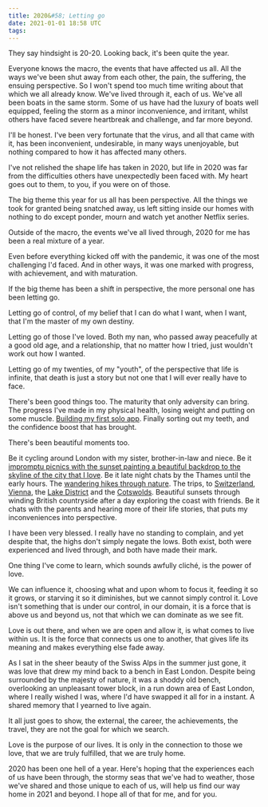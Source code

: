 ```yaml
---
title: 2020&#58; Letting go
date: 2021-01-01 18:58 UTC
tags:
---
```


They say hindsight is 20-20. Looking back, it's been quite the year.

Everyone knows the macro, the events that have affected us all. All the ways we've been shut away from each other, the pain, the suffering, the ensuing perspective. So I won't spend too much time writing about that which we all already know. We've lived through it, each of us. We've all been boats in the same storm. Some of us have had the luxury of boats well equipped, feeling the storm as a minor inconvenience, and irritant, whilst others have faced severe heartbreak and challenge, and far more beyond.

I'll be honest. I've been very fortunate that the virus, and all that came with it, has been inconvenient, undesirable, in many ways unenjoyable, but nothing compared to how it has affected many others.

I've not relished the shape life has taken in 2020, but life in 2020 was far from the difficulties others have unexpectedly been faced with. My heart goes out to them, to you, if you were on of those.

The big theme this year for us all has been perspective. All the things we took for granted being snatched away, us left sitting inside our homes with nothing to do except ponder, mourn and watch yet another Netflix series.

Outside of the macro, the events we've all lived through, 2020 for me has been a real mixture of a year.

Even before everything kicked off with the pandemic, it was one of the most challenging I'd faced. And in other ways, it was one marked with progress, with achievement, and with maturation.

If the big theme has been a shift in perspective, the more personal one has been letting go.

Letting go of control, of my belief that I can do what I want, when I want, that I'm the master of my own destiny.

Letting go of those I've loved. Both my nan, who passed away peacefully at a good old age, and a relationship, that no matter how I tried, just wouldn't work out how I wanted.

Letting go of my twenties, of my "youth", of the perspective that life is infinite, that death is just a story but not one that I will ever really have to face.

There's been good things too. The maturity that only adversity can bring. The progress I've made in my physical health, losing weight and putting on some muscle. [Building my first solo app](https://yaha.fyi/). Finally sorting out my teeth, and the confidence boost that has brought.

There's been beautiful moments too.

Be it cycling around London with my sister, brother-in-law and niece. Be it [impromptu picnics with the sunset painting a beautiful backdrop to the skyline of the city that I love](https://www.instagram.com/p/CDBSxP6nRZj/). Be it late night chats by the Thames until the early hours. The [wandering hikes through nature](https://www.instagram.com/p/B9wiWhfnAhw/). The trips, to [Switzerland](https://www.instagram.com/p/CDHi4SeHQ3t/), [Vienna](https://www.instagram.com/p/B9YtUU9HEjC/), the [Lake District](https://www.instagram.com/p/B9rh_YYHVco/) and the [Cotswolds](https://www.instagram.com/p/CFzMretHDmr/). Beautiful sunsets through winding British countryside after a day exploring the coast with friends. Be it chats with the parents and hearing more of their life stories, that puts my inconveniences into perspective.

I have been very blessed. I really have no standing to complain, and yet despite that, the highs don't simply negate the lows. Both exist, both were experienced and lived through, and both have made their mark.

One thing I've come to learn, which sounds awfully cliché, is the power of love.

We can influence it, choosing what and upon whom to focus it, feeding it so it grows, or starving it so it diminishes, but we cannot simply control it. Love isn't something that is under our control, in our domain, it is a force that is above us and beyond us, not that which we can dominate as we see fit.

Love is out there, and when we are open and allow it, is what comes to live within us. It is the force that connects us one to another, that gives life its meaning and makes everything else fade away.

As I sat in the sheer beauty of the Swiss Alps in the summer just gone, it was love that drew my mind back to a bench in East London. Despite being surrounded by the majesty of nature, it was a shoddy old bench, overlooking an unpleasant tower block, in a run down area of East London, where I really wished I was, where I'd have swapped it all for in a instant. A shared memory that I yearned to live again.

It all just goes to show, the external, the career, the achievements, the travel, they are not the goal for which we search.

Love is the purpose of our lives. It is only in the connection to those we love, that we are truly fulfilled, that we are truly home.

2020 has been one hell of a year. Here's hoping that the experiences each of us have been through, the stormy seas that we've had to weather, those we've shared and those unique to each of us, will help us find our way home in 2021 and beyond. I hope all of that for me, and for you.
